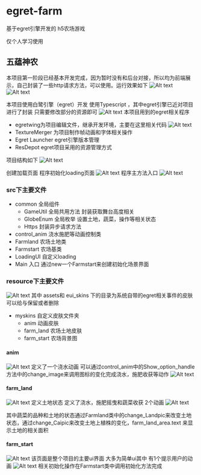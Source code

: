 # egret-farm
基于egret引擎开发的 h5农场游戏

仅个人学习使用

## 五蕴神农
本项目第一阶段已经基本开发完成，因为暂时没有和后台对接，所以均为前端展示，自己封装了一些http请求方法，可以使用。运行效果如下
![Alt text](blob:https://maxiang.io/e89fc0b6-3660-4cc4-b5ea-1d04b5382112)
![Alt text](./1566984139546.png)

本项目使用白鹭引擎（egret）开发 使用Typescript ，其中egret引擎已近对项目进行了封装 只需要修改部分的资源即可
![Alt text](./1567044061515.png)
本项目用到的egret相关程序 
- egretwing为项目编辑文件，继承开发环境，主要在这里相关代码
![Alt text](./1567044329905.png)
- TextureMerger 为项目制作帧动画和字体相关操作
- Egret Launcher egret引擎版本管理
- ResDepot egret项目采用的资源管理方式

项目结构如下
![Alt text](./1566979980607.png)


创建加载页面  程序初始化loading页面
![Alt text](./1566985563086.png)
程序主方法入口
![Alt text](./1566986151968.png)
### src下主要文件
- common 全局组件
	- GameUtil 全局共用方法 封装获取舞台高度相关
	- GlobeEnum 全局枚举 设置土地，蔬菜，操作等相关状态
	- Https 封装异步请求方法
- control_anim 浇水施肥等动画控制类
- Farmland 农场土地类
- Farmstart 农场基类 
- LoadingUI 自定义loading
- Main 入口 通过new一个Farmstart来创建初始化场景界面


### resource下主要文件
![Alt text](./1567044839266.png)
其中 assets和 eui_skins 下的目录为系统自带的egret相关事件的皮肤 可以给与保留或者删除

- myskins 自定义皮肤文件夹
	- anim 动画皮肤
	- farm_land 农场土地皮肤
	- farm_start 农场背景图


#### anim
![Alt text](./1567045157281.png)
定义了一个浇水动画 
可以通过control_anim中的Show_option_handle方法中的change_image来调用图标的变化完成浇水，施肥收获等动作
![Alt text](./1567045221924.png)

#### farm_land 
![Alt text](./1567045361604.png)
定义土地状态 定义了浇水，施肥摇曳和蔬菜收获 2个动画
![Alt text](./1567045409781.png)

其中蔬菜的品种和土地的状态通过Farmland类中的change_Landpic来改变土地状态，通过change_Caipic来改变土地上植株的变化，farm_land_area.text 来显示土地的相关面积
 
#### farm_start 
![Alt text](./1567045612615.png)
该页面是整个项目的主要ui界面  大多为简单ui其中  有1个提示用户的动画
![Alt text](./1567046561853.png)
相关初始化操作在Farmstart类中调用初始化方法完成

